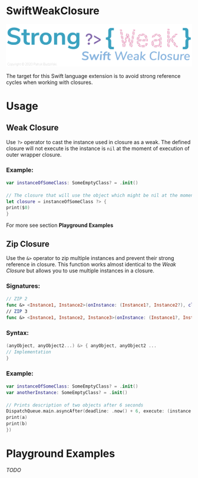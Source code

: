 # SwiftWeakClosure

![Logo](SwiftWeakClosureLogo.png)

The target for this Swift language extension is to avoid strong reference cycles when working with closures. 

# Usage

## Weak Closure
Use `?>` operator to cast the instance used in closure as a weak. The defined closure will not execute is the instance is `nil`
at the moment of execution of outer wrapper closure.

### Example:
```Swift
var instanceOfSomeClass: SomeEmptyClass? = .init()

// The closure that will use the object which might be nil at the moment of execution
let closure = instanceOfSomeClass ?> {
print($0)
}
```
For more see section **Playground Examples**

## Zip Closure
Use the `&>` operator to zip multiple instances and prevent their strong reference in closure. This function works almost identical to
the *Weak Closure* but allows you to use multiple instances in a closure.

### Signatures:
```Swift
// ZIP 2
func &> <Instance1, Instance2>(onInstance: (Instance1?, Instance2?), closure: @escaping (inout Instance1, inout Instance2) -> ()) -> () -> () where Instance1 : AnyObject, Instance2 : AnyObject
// ZIP 3
func &> <Instance1, Instance2, Instance3>(onInstance: (Instance1?, Instance2?, Instance3?), closure: @escaping (inout Instance1, inout Instance2, inout Instance3) -> ()) -> () -> () where Instance1 : AnyObject, Instance2 : AnyObject, Instance3 : AnyObject
```

### Syntax:

```Swift
(anyObject, anyObject2...) &> { anyObject, anyObject2 ...
// Implementation
}
```

### Example:
```Swift
var instanceOfSomeClass: SomeEmptyClass? = .init()
var anotherInstance: SomeEmptyClass? = .init()

// Prints description of two objects after 6 seconds
DispatchQueue.main.asyncAfter(deadline: .now() + 6, execute: (instance, instance2) &> { a, b in
print(a)
print(b)
})

```

# Playground Examples

*TODO*
